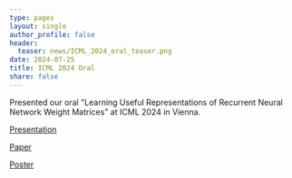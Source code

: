 ```yaml
---
type: pages
layout: single
author_profile: false
header:
  teaser: news/ICML_2024_oral_teaser.png
date: 2024-07-25
title: ICML 2024 Oral
share: false
---
```


Presented our oral "Learning Useful Representations of Recurrent Neural Network Weight Matrices" at ICML 2024 in Vienna.

[Presentation](https://icml.cc/virtual/2024/oral/35527)

[Paper](https://proceedings.mlr.press/v235/herrmann24a.html)

[Poster](https://icml.cc/media/PosterPDFs/ICML%202024/34097.png?t=1721225624.6028428)